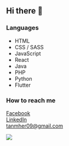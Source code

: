 ## Hi there 👋

### Languages
- HTML
- CSS / SASS
- JavaScript
- React
- Java
- PHP
- Python
- Flutter

### How to reach me 
[Facebook](https://www.facebook.com/tanmherjohn/) \
[LinkedIn](https://www.linkedin.com/in/mher-john-tan-2423ab1b5/) \
[tanmher09@gmail.com](tanmher09@gmail.com)

<img src="https://github-readme-stats.vercel.app/api?username=tanmher&&show_icons=true&title_color=ffffff&icon_color=bb2acf&text_color=daf7dc&bg_color=151515" >
